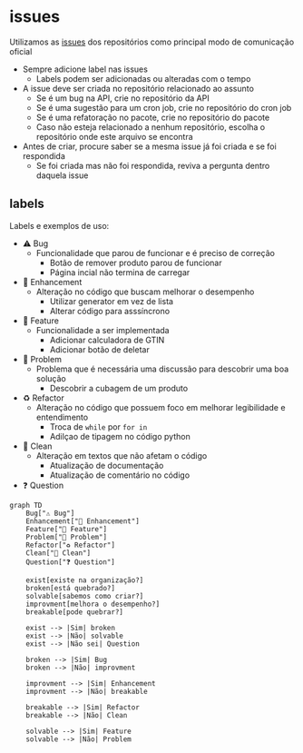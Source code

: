 # issues
Utilizamos as [issues](https://docs.github.com/en/issues) dos repositórios como principal modo de comunicação oficial  

- Sempre adicione label nas issues  
  - Labels podem ser adicionadas ou alteradas com o tempo
- A issue deve ser criada no repositório relacionado ao assunto  
  - Se é um bug na API, crie no repositório da API  
  - Se é uma sugestão para um cron job, crie no repositório do cron job  
  - Se é uma refatoração no pacote, crie no repositório do pacote
  - Caso não esteja relacionado a nenhum repositório, escolha o repositório onde este arquivo se encontra  
- Antes de criar, procure saber se a mesma issue já foi criada e se foi respondida  
  - Se foi criada mas não foi respondida, reviva a pergunta dentro daquela issue  

## labels

Labels e exemplos de uso:
- ⚠️ Bug
  - Funcionalidade que parou de funcionar e é preciso de correção
    - Botão de remover produto parou de funcionar
    - Página incial não termina de carregar
- 💎 Enhancement
  - Alteração no código que buscam melhorar o desempenho
    - Utilizar generator em vez de lista
    - Alterar código para asssíncrono
- 🚀 Feature
  - Funcionalidade a ser implementada
    - Adicionar calculadora de GTIN
    - Adicionar botão de deletar
- 🚩 Problem
  - Problema que é necessária uma discussão para descobrir uma boa solução
    - Descobrir a cubagem de um produto
- ♻️ Refactor
  - Alteração no código que possuem foco em melhorar legibilidade e entendimento
    - Troca de `while` por `for in`
    - Adilçao de tipagem no código python
- 🧼 Clean
  - Alteração em textos que não afetam o código
    - Atualização de documentação
    - Atualização de comentário no código
- ❓ Question

```mermaid
graph TD
    Bug["⚠️ Bug"]
    Enhancement["💎 Enhancement"]
    Feature["🚀 Feature"]
    Problem["🚩 Problem"]
    Refactor["♻️ Refactor"]
    Clean["🧼 Clean"]
    Question["❓ Question"]

    exist[existe na organização?]
    broken[está quebrado?]
    solvable[sabemos como criar?]
    improvment[melhora o desempenho?]
    breakable[pode quebrar?]

    exist --> |Sim| broken
    exist --> |Não| solvable
    exist --> |Não sei| Question

    broken --> |Sim| Bug
    broken --> |Não| improvment

    improvment --> |Sim| Enhancement
    improvment --> |Não| breakable

    breakable --> |Sim| Refactor
    breakable --> |Não| Clean

    solvable --> |Sim| Feature
    solvable --> |Não| Problem
```
